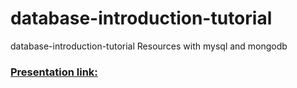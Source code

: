 # database-introduction-tutorial
database-introduction-tutorial Resources with mysql and mongodb
### [ Presentation link: ](https://www.figma.com/deck/ySeXpiAEZ0PEFj1nmsRGeh/db-tutorial?node-id=4-1347&viewport=-81%2C-57%2C0.4&t=5Y59SpgYIaJHseRe-1&scaling=min-zoom&content-scaling=fixed&page-id=0%3A1)
